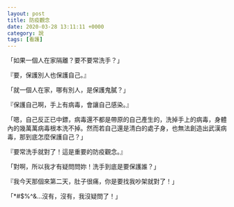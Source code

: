 ```yaml
---
layout: post
title: 防疫觀念
date: 2020-03-28 13:11:11 +0000
category: 說
tags: [看護]
---
```


「如果一個人在家隔離？要不要常洗手？」

『要，保護別人也保護自己。』

「就一個人在家，哪有別人，是保護鬼膩？」

<!--more-->

『保護自己啊，手上有病毒，會讓自己感染。』

「嗯，自己反正已中鏢，病毒還不都是帶原的自己產生的，洗掉手上的病毒，身體內的幾萬萬病毒根本洗不掉。然而若自己還是清白的處子身，也無法創造出武漢病毒，那到底怎麼保護自己？」

『要常洗手就對了！這是重要的防疫觀念。』

「對啊，所以我才有疑問問妳！洗手到底是要保護誰？」

『我今天那個來第二天，肚子很痛，你是要找我吵架就對了！」

「*#$%^&...沒有，沒有，我沒疑問了！」
